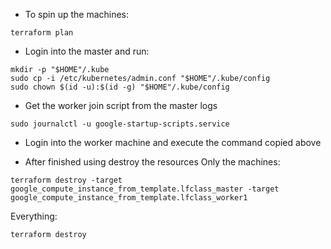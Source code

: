 
* To spin up the machines:
```shell script
terraform plan
```

* Login into the master and run:
```shell script
mkdir -p "$HOME"/.kube
sudo cp -i /etc/kubernetes/admin.conf "$HOME"/.kube/config
sudo chown $(id -u):$(id -g) "$HOME"/.kube/config
```

* Get the worker join script from the master logs
```shell script
sudo journalctl -u google-startup-scripts.service
```

* Login into the worker machine and execute the command copied above


* After finished using destroy the resources
 Only the machines:
```shell script
terraform destroy -target google_compute_instance_from_template.lfclass_master -target google_compute_instance_from_template.lfclass_worker1
```

Everything:
```shell script
terraform destroy
```